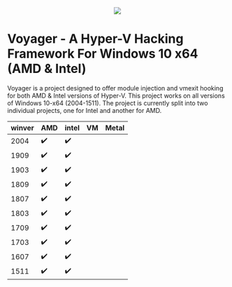 <div align="center">
    <img src="https://imgur.com/nvmaJnJ.png"/>
</div>

# Voyager - A Hyper-V Hacking Framework For Windows 10 x64 (AMD & Intel)

Voyager is a project designed to offer module injection and vmexit hooking for both AMD & Intel versions of Hyper-V. This project works on all versions of Windows 10-x64 (2004-1511).
The project is currently split into two individual projects, one for Intel and another for AMD. 

| winver | AMD     | intel | VM | Metal |
|--------|---------|-------|----|-------|
| 2004   | :heavy_check_mark: | :heavy_check_mark:      |    |       |
| 1909   | :heavy_check_mark:        | :heavy_check_mark:      |    |       |
| 1903   | :heavy_check_mark:        | :heavy_check_mark:      |    |       |
| 1809   | :heavy_check_mark:        | :heavy_check_mark:      |    |       |
| 1807   | :heavy_check_mark:        |  :heavy_check_mark:     |    |       |
| 1803   | :heavy_check_mark:        | :heavy_check_mark:      |    |       |
| 1709   | :heavy_check_mark:       | :heavy_check_mark:      |    |       |
| 1703   | :heavy_check_mark:        | :heavy_check_mark:      |    |       |
| 1607   | :heavy_check_mark:        | :heavy_check_mark:      |    |       |
| 1511   | :heavy_check_mark:        | :heavy_check_mark:      |    |       |